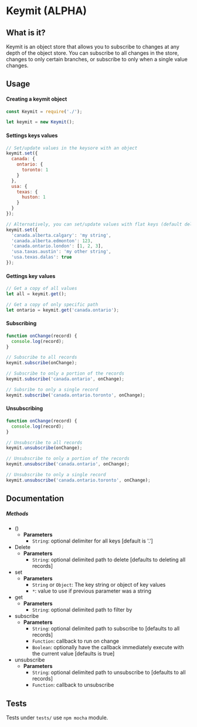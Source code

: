 # Keymit (ALPHA)

## What is it?

Keymit is an object store that allows you to subscribe to changes at any depth
of the object store. You can subscribe to all changes in the store, changes to
only certain branches, or subscribe to only when a single value changes.

## Usage

#### Creating a keymit object

```js
const Keymit = require('./');

let keymit = new Keymit();
```

#### Settings keys values

```js
// Set/update values in the keysore with an object
keymit.set({
  canada: {
    ontario: {
      toronto: 1
    }
  },
  usa: {
    texas: {
      huston: 1
    }
  }
});

// Alternatively, you can set/update values with flat keys (default delimiter is a '.')
keymit.set({
  'canada.alberta.calgary': 'my string',
  'canada.alberta.edmonton': 123,
  'canada.ontario.london': [1, 2, 3],
  'usa.taxas.austin': 'my other string',
  'usa.texas.dalas': true
});
```

#### Gettings key values

```js
// Get a copy of all values
let all = keymit.get();

// Get a copy of only specific path
let ontario = keymit.get('canada.ontario');
```

#### Subscribing

```js
function onChange(record) {
  console.log(record);
}

// Subscribe to all records
keymit.subscribe(onChange);

// Subscribe to only a portion of the records
keymit.subscribe('canada.ontario', onChange);

// Subsribe to only a single record
keymit.subscribe('canada.ontario.toronto', onChange);
```

#### Unsubscribing

```js
function onChange(record) {
  console.log(record);
}

// Unsubscribe to all records
keymit.unsubscribe(onChange);

// Unsubscribe to only a portion of the records
keymit.unsubscribe('canada.ontario', onChange);

// Unsubscribe to only a single record
keymit.unsubscribe('canada.ontario.toronto', onChange);
```

## Documentation

##### Methods

- ()
  - **Parameters**
    - `String`: optional delimiter for all keys [default is '.']
- Delete
  - **Parameters**
    - `String`: optional delimited path to delete [defaults to deleting all records] 
- set
  - **Parameters**
    - `String` or `Object`: The key string or object of key values
    - `*`: value to use if previous parameter was a string 
- get
  - **Parameters**
    - `String`: optional delimited path to filter by
- subscribe
  - **Parameters**
    - `String`: optional delimited path to subscribe to [defaults to all records]
    - `Function`: callback to run on change
    - `Boolean`: optionally have the callback immediately execute with the current value [defaults is true]
- unsubscribe
  - **Parameters**
    - `String`: optional delimited path to unsubscribe to [defaults to all records]
    - `Function`: callback to unsubscribe

## Tests

Tests under `tests/` use `npm mocha` module.
